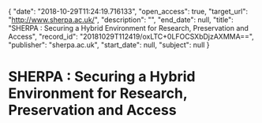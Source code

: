 {
  "date": "2018-10-29T11:24:19.716133", 
  "open_access": true, 
  "target_url": "http://www.sherpa.ac.uk/", 
  "description": "", 
  "end_date": null, 
  "title": "SHERPA : Securing a Hybrid Environment for Research, Preservation and Access", 
  "record_id": "20181029T112419/oxLTC+0LFOCSXbDjzAXMMA==", 
  "publisher": "sherpa.ac.uk", 
  "start_date": null, 
  "subject": null
}

# SHERPA : Securing a Hybrid Environment for Research, Preservation and Access


